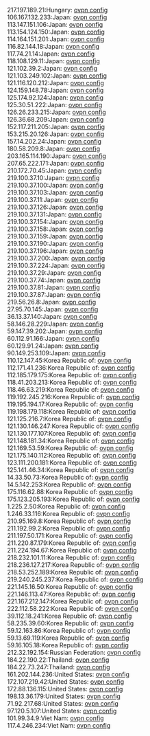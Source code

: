 217.197.189.21:Hungary: [ovpn config](vpn/217_197_189_21.ovpn)  
106.167.132.233:Japan: [ovpn config](vpn/106_167_132_233.ovpn)  
113.147.151.106:Japan: [ovpn config](vpn/113_147_151_106.ovpn)  
113.154.124.150:Japan: [ovpn config](vpn/113_154_124_150.ovpn)  
114.164.151.201:Japan: [ovpn config](vpn/114_164_151_201.ovpn)  
116.82.144.18:Japan: [ovpn config](vpn/116_82_144_18.ovpn)  
117.74.21.14:Japan: [ovpn config](vpn/117_74_21_14.ovpn)  
118.108.129.11:Japan: [ovpn config](vpn/118_108_129_11.ovpn)  
121.102.39.2:Japan: [ovpn config](vpn/121_102_39_2.ovpn)  
121.103.249.102:Japan: [ovpn config](vpn/121_103_249_102.ovpn)  
121.116.120.212:Japan: [ovpn config](vpn/121_116_120_212.ovpn)  
124.159.148.78:Japan: [ovpn config](vpn/124_159_148_78.ovpn)  
125.174.92.124:Japan: [ovpn config](vpn/125_174_92_124.ovpn)  
125.30.51.222:Japan: [ovpn config](vpn/125_30_51_222.ovpn)  
126.26.233.215:Japan: [ovpn config](vpn/126_26_233_215.ovpn)  
126.36.68.209:Japan: [ovpn config](vpn/126_36_68_209.ovpn)  
152.117.211.205:Japan: [ovpn config](vpn/152_117_211_205.ovpn)  
153.215.20.126:Japan: [ovpn config](vpn/153_215_20_126.ovpn)  
157.14.202.24:Japan: [ovpn config](vpn/157_14_202_24.ovpn)  
180.58.209.8:Japan: [ovpn config](vpn/180_58_209_8.ovpn)  
203.165.114.190:Japan: [ovpn config](vpn/203_165_114_190.ovpn)  
207.65.222.171:Japan: [ovpn config](vpn/207_65_222_171.ovpn)  
210.172.70.45:Japan: [ovpn config](vpn/210_172_70_45.ovpn)  
219.100.37.10:Japan: [ovpn config](vpn/219_100_37_10.ovpn)  
219.100.37.100:Japan: [ovpn config](vpn/219_100_37_100.ovpn)  
219.100.37.103:Japan: [ovpn config](vpn/219_100_37_103.ovpn)  
219.100.37.11:Japan: [ovpn config](vpn/219_100_37_11.ovpn)  
219.100.37.126:Japan: [ovpn config](vpn/219_100_37_126.ovpn)  
219.100.37.131:Japan: [ovpn config](vpn/219_100_37_131.ovpn)  
219.100.37.154:Japan: [ovpn config](vpn/219_100_37_154.ovpn)  
219.100.37.158:Japan: [ovpn config](vpn/219_100_37_158.ovpn)  
219.100.37.159:Japan: [ovpn config](vpn/219_100_37_159.ovpn)  
219.100.37.190:Japan: [ovpn config](vpn/219_100_37_190.ovpn)  
219.100.37.196:Japan: [ovpn config](vpn/219_100_37_196.ovpn)  
219.100.37.200:Japan: [ovpn config](vpn/219_100_37_200.ovpn)  
219.100.37.224:Japan: [ovpn config](vpn/219_100_37_224.ovpn)  
219.100.37.29:Japan: [ovpn config](vpn/219_100_37_29.ovpn)  
219.100.37.74:Japan: [ovpn config](vpn/219_100_37_74.ovpn)  
219.100.37.81:Japan: [ovpn config](vpn/219_100_37_81.ovpn)  
219.100.37.87:Japan: [ovpn config](vpn/219_100_37_87.ovpn)  
219.56.26.8:Japan: [ovpn config](vpn/219_56_26_8.ovpn)  
27.95.70.145:Japan: [ovpn config](vpn/27_95_70_145.ovpn)  
36.13.37.140:Japan: [ovpn config](vpn/36_13_37_140.ovpn)  
58.146.28.229:Japan: [ovpn config](vpn/58_146_28_229.ovpn)  
59.147.39.202:Japan: [ovpn config](vpn/59_147_39_202.ovpn)  
60.112.91.166:Japan: [ovpn config](vpn/60_112_91_166.ovpn)  
60.129.91.24:Japan: [ovpn config](vpn/60_129_91_24.ovpn)  
90.149.253.109:Japan: [ovpn config](vpn/90_149_253_109.ovpn)  
110.12.147.45:Korea Republic of: [ovpn config](vpn/110_12_147_45.ovpn)  
112.171.41.236:Korea Republic of: [ovpn config](vpn/112_171_41_236.ovpn)  
112.185.179.175:Korea Republic of: [ovpn config](vpn/112_185_179_175.ovpn)  
118.41.203.213:Korea Republic of: [ovpn config](vpn/118_41_203_213.ovpn)  
118.46.63.219:Korea Republic of: [ovpn config](vpn/118_46_63_219.ovpn)  
119.192.245.216:Korea Republic of: [ovpn config](vpn/119_192_245_216.ovpn)  
119.195.194.17:Korea Republic of: [ovpn config](vpn/119_195_194_17.ovpn)  
119.198.179.118:Korea Republic of: [ovpn config](vpn/119_198_179_118.ovpn)  
121.125.216.7:Korea Republic of: [ovpn config](vpn/121_125_216_7.ovpn)  
121.130.146.247:Korea Republic of: [ovpn config](vpn/121_130_146_247.ovpn)  
121.130.177.107:Korea Republic of: [ovpn config](vpn/121_130_177_107.ovpn)  
121.148.181.34:Korea Republic of: [ovpn config](vpn/121_148_181_34.ovpn)  
121.169.53.59:Korea Republic of: [ovpn config](vpn/121_169_53_59.ovpn)  
121.175.140.112:Korea Republic of: [ovpn config](vpn/121_175_140_112.ovpn)  
123.111.200.181:Korea Republic of: [ovpn config](vpn/123_111_200_181.ovpn)  
125.141.46.34:Korea Republic of: [ovpn config](vpn/125_141_46_34.ovpn)  
14.33.50.73:Korea Republic of: [ovpn config](vpn/14_33_50_73.ovpn)  
14.5.142.253:Korea Republic of: [ovpn config](vpn/14_5_142_253.ovpn)  
175.116.62.88:Korea Republic of: [ovpn config](vpn/175_116_62_88.ovpn)  
175.123.205.193:Korea Republic of: [ovpn config](vpn/175_123_205_193.ovpn)  
1.225.2.50:Korea Republic of: [ovpn config](vpn/1_225_2_50.ovpn)  
1.246.33.116:Korea Republic of: [ovpn config](vpn/1_246_33_116.ovpn)  
210.95.169.8:Korea Republic of: [ovpn config](vpn/210_95_169_8.ovpn)  
211.192.99.2:Korea Republic of: [ovpn config](vpn/211_192_99_2.ovpn)  
211.197.50.171:Korea Republic of: [ovpn config](vpn/211_197_50_171.ovpn)  
211.220.87.179:Korea Republic of: [ovpn config](vpn/211_220_87_179.ovpn)  
211.224.194.67:Korea Republic of: [ovpn config](vpn/211_224_194_67.ovpn)  
218.232.101.11:Korea Republic of: [ovpn config](vpn/218_232_101_11.ovpn)  
218.236.127.217:Korea Republic of: [ovpn config](vpn/218_236_127_217.ovpn)  
218.53.252.189:Korea Republic of: [ovpn config](vpn/218_53_252_189.ovpn)  
219.240.245.237:Korea Republic of: [ovpn config](vpn/219_240_245_237.ovpn)  
221.145.16.50:Korea Republic of: [ovpn config](vpn/221_145_16_50.ovpn)  
221.146.113.47:Korea Republic of: [ovpn config](vpn/221_146_113_47.ovpn)  
221.167.212.147:Korea Republic of: [ovpn config](vpn/221_167_212_147.ovpn)  
222.112.58.222:Korea Republic of: [ovpn config](vpn/222_112_58_222.ovpn)  
39.112.18.241:Korea Republic of: [ovpn config](vpn/39_112_18_241.ovpn)  
58.235.39.60:Korea Republic of: [ovpn config](vpn/58_235_39_60.ovpn)  
59.12.163.86:Korea Republic of: [ovpn config](vpn/59_12_163_86.ovpn)  
59.13.69.119:Korea Republic of: [ovpn config](vpn/59_13_69_119.ovpn)  
59.16.105.18:Korea Republic of: [ovpn config](vpn/59_16_105_18.ovpn)  
212.32.192.154:Russian Federation: [ovpn config](vpn/212_32_192_154.ovpn)  
184.22.190.22:Thailand: [ovpn config](vpn/184_22_190_22.ovpn)  
184.22.73.247:Thailand: [ovpn config](vpn/184_22_73_247.ovpn)  
161.202.144.236:United States: [ovpn config](vpn/161_202_144_236.ovpn)  
172.107.219.42:United States: [ovpn config](vpn/172_107_219_42.ovpn)  
172.88.136.115:United States: [ovpn config](vpn/172_88_136_115.ovpn)  
198.13.36.179:United States: [ovpn config](vpn/198_13_36_179.ovpn)  
71.92.217.68:United States: [ovpn config](vpn/71_92_217_68.ovpn)  
97.120.5.107:United States: [ovpn config](vpn/97_120_5_107.ovpn)  
101.99.34.9:Viet Nam: [ovpn config](vpn/101_99_34_9.ovpn)  
117.4.246.234:Viet Nam: [ovpn config](vpn/117_4_246_234.ovpn)  
